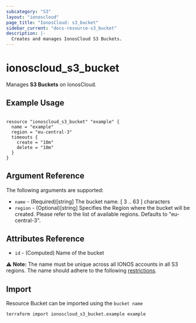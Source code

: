 ```yaml
---
subcategory: "S3"
layout: "ionoscloud"
page_title: "IonosCloud: s3_bucket"
sidebar_current: "docs-resource-s3_bucket"
description: |-
  Creates and manages IonosCloud S3 Buckets.
---
```


# ionoscloud_s3_bucket

Manages **S3 Buckets** on IonosCloud.

## Example Usage

```hcl

resource "ionoscloud_s3_bucket" "example" {
  name = "example"
  region = "eu-central-3"
  timeouts {
    create = "10m"
    delete = "10m"
  }
}

```

## Argument Reference

The following arguments are supported:

- `name` - (Required)[string] The bucket name. [ 3 .. 63 ] characters
- `region` - (Optional)[string] Specifies the Region where the bucket will be created. Please refer to the list of available regions. Defaults to "eu-central-3".

## Attributes Reference

 - `id` - (Computed) Name of the bucket

⚠️ **Note:** The name must be unique across all IONOS accounts in all S3 regions. The name should adhere to the following [restrictions](https://docs.ionos.com/cloud/storage-and-backup/s3-object-storage/concepts/buckets#naming-conventions).

## Import

Resource Bucket can be imported using the `bucket name`

```shell
terraform import ionoscloud_s3_bucket.example example
```